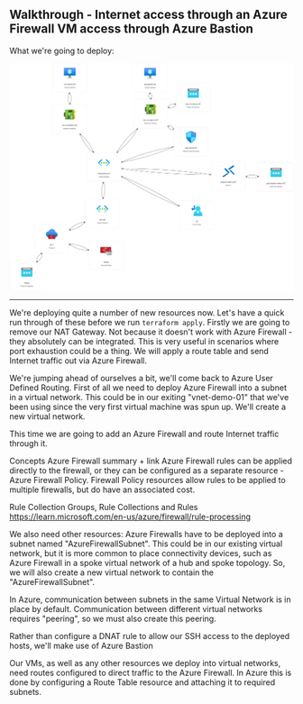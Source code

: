 ## Walkthrough  - Internet access through an Azure Firewall VM access through Azure Bastion
What we're going to deploy:
<pre>
<img align="left" src="../images/deploy04.png"></br>
</pre>
---
We're deploying quite a number of new resources now.  Let's have a quick run through of these before we run ```terraform apply```.  Firstly we are going to remove our NAT Gateway.  Not because it doesn't work with Azure Firewall - they absolutely can be integrated.  This is very useful in scenarios where port exhaustion could be a thing.  We will apply a route table and send Internet traffic out via Azure Firewall.

We're jumping ahead of ourselves a bit, we'll come back to Azure User Defined Routing.  First of all we need to deploy Azure Firewall into a subnet in a virtual network.  This could be in our exiting "vnet-demo-01" that we've been using since the very first virtual machine was spun up.  We'll create a new virtual network.



This time we are going to add an Azure Firewall and route Internet traffic through it.

Concepts
Azure Firewall summary + link
Azure Firewall rules can be applied directly to the firewall, or they can be configured as a separate resource - Azure Firewall Policy.  Firewall Policy resources allow rules to be applied to multiple firewalls, but do have an associated cost.

Rule Collection Groups, Rule Collections and Rules
https://learn.microsoft.com/en-us/azure/firewall/rule-processing

We also need other resources:  Azure Firewalls have to be deployed into a subnet named "AzureFirewallSubnet".  This could be in our existing virtual network, but it is more common to place connectivity devices, such as Azure Firewall in a spoke virtual network of a hub and spoke topology.  So, we will also create a new virtual network to contain the "AzureFirewallSubnet".

In Azure, communication between subnets in the same Virtual Network is in place by default.  Communication between different virtual networks requires "peering", so we must also create this peering.

Rather than configure a DNAT rule to allow our SSH access to the deployed hosts, we'll make use of Azure Bastion

Our VMs, as well as any other resources we deploy into virtual networks, need routes configured to direct traffic to the Azure Firewall.  In Azure this is done by configuring a Route Table resource and attaching it to required subnets.

